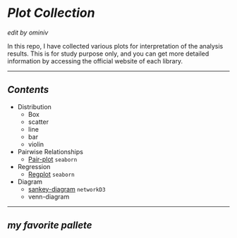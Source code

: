 # *Plot Collection*
*edit by ominiv*

In this repo, I have collected various plots for interpretation of the analysis results. This is for study purpose only, and you can get more detailed information by accessing the official website of each library. 

---

## *Contents*
- Distribution
    - Box
    - scatter
    - line
    - bar
    - violin
- Pairwise Relationships
    - [Pair-plot](https://github.com/ominiv/Plot_Collection/blob/master/Pair-plot.ipynb)  `seaborn`
- Regression 
    - [Regplot](https://github.com/ominiv/Plot_Collection/blob/master/Regplot.ipynb) `seaborn`
- Diagram
    - [sankey-diagram](https://github.com/ominiv/Plot_Collection/blob/master/sankey-diagram-in-r.ipynb) `networkD3`
    - venn-diagram

---

## *my favorite pallete*

